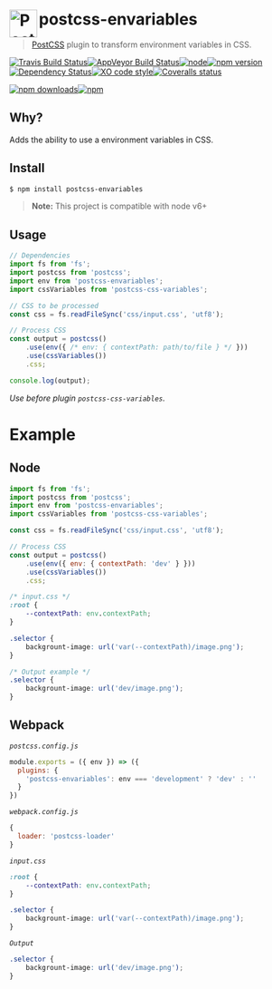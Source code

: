 # postcss-envariables <a href="https://github.com/postcss/postcss"><img align="left" height="49" title="PostCSS" src="http://postcss.github.io/postcss/logo.svg"></a>
> [PostCSS](https://github.com/postcss/postcss) plugin to transform environment variables in CSS.

[![Travis Build Status](https://img.shields.io/travis/Scrum/postcss-envariables/master.svg?style=flat-square&label=unix)](https://travis-ci.org/Scrum/postcss-envariables)[![AppVeyor Build Status](https://img.shields.io/appveyor/ci/Scrum/postcss-envariables/master.svg?style=flat-square&label=windows)](https://ci.appveyor.com/project/GitScrum/postcss-envariables)[![node](https://img.shields.io/node/v/postcss-envariables.svg?maxAge=2592000&style=flat-square)]()[![npm version](https://img.shields.io/npm/v/postcss-envariables.svg?style=flat-square)](https://www.npmjs.com/package/postcss-envariables)[![Dependency Status](https://david-dm.org/gitscrum/postcss-envariables.svg?style=flat-square)](https://david-dm.org/gitscrum/postcss-envariables)[![XO code style](https://img.shields.io/badge/code_style-XO-5ed9c7.svg?style=flat-square)](https://github.com/xojs/xo)[![Coveralls status](https://img.shields.io/coveralls/Scrum/postcss-envariables.svg?style=flat-square)](https://coveralls.io/r/Scrum/postcss-envariables)

[![npm downloads](https://img.shields.io/npm/dm/postcss-envariables.svg?style=flat-square)](https://www.npmjs.com/package/postcss-envariables)[![npm](https://img.shields.io/npm/dt/postcss-envariables.svg?style=flat-square)](https://www.npmjs.com/package/postcss-envariables)


## Why?
Adds the ability to use a environment variables in CSS.

## Install

```bash
$ npm install postcss-envariables
```

> **Note:** This project is compatible with node v6+

## Usage

```js
// Dependencies
import fs from 'fs';
import postcss from 'postcss';
import env from 'postcss-envariables';
import cssVariables from 'postcss-css-variables';

// CSS to be processed
const css = fs.readFileSync('css/input.css', 'utf8');

// Process CSS
const output = postcss()
    .use(env({ /* env: { contextPath: path/to/file } */ }))
    .use(cssVariables())
    .css;

console.log(output);
```

*Use before plugin ```postcss-css-variables```.*  

# Example

## Node

```js
import fs from 'fs';
import postcss from 'postcss';
import env from 'postcss-envariables';
import cssVariables from 'postcss-css-variables';

const css = fs.readFileSync('css/input.css', 'utf8');

// Process CSS
const output = postcss()
    .use(env({ env: { contextPath: 'dev' } }))
    .use(cssVariables())
    .css;
```

```css
/* input.css */
:root {
    --contextPath: env.contextPath;
}

.selector {
    backgrount-image: url('var(--contextPath)/image.png');
}
```

```css
/* Output example */
.selector {
    backgrount-image: url('dev/image.png');
}

```

## Webpack

*```postcss.config.js```*
```js
module.exports = ({ env }) => ({
  plugins: {
    'postcss-envariables': env === 'development' ? 'dev' : ''
  }
})
```

*```webpack.config.js```*
```js
{
  loader: 'postcss-loader'
}
```

*```input.css```*
```css
:root {
    --contextPath: env.contextPath;
}

.selector {
    backgrount-image: url('var(--contextPath)/image.png');
}
```

*```Output```*
```css
.selector {
    backgrount-image: url('dev/image.png');
}

```
